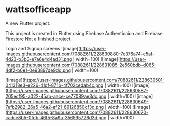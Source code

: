 # wattsofficeapp

A new Flutter project.

This project is created in Flutter using Firebase Authenticaion and Firebase Firestore
Not a finished project.

Login and Signup screens
![image](https://user-images.githubusercontent.com/70882611/228630880-7e376a74-c5af-4d23-b3b3-e7a6e4d4ad31.png | width=100)
![image](https://user-images.githubusercontent.com/70882611/228631085-2e560bdb-d065-4df2-b6e1-0e93897de9dd.png | width=100)



![image](https://user-images.githubusercontent.com/70882611/228630501-041318e3-e226-41df-871b-4f702cedab4c.png | width=100)
![image](https://user-images.githubusercontent.com/70882611/228630587-205ecf95-a022-45ab-aace-ce77089ae3dc.png | width=100)
![image](https://user-images.githubusercontent.com/70882611/228630649-7efb2982-26a5-46a2-af21-69126850cf3d.png | width=100)
![image](https://user-images.githubusercontent.com/70882611/228630670-cadce8b5-0fdb-46f5-8a9a-356595726d3d.png | width=100)
